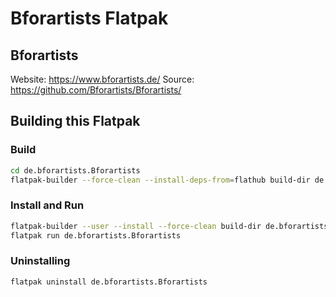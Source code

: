# Bforartists Flatpak

## Bforartists
Website: https://www.bforartists.de/
Source: https://github.com/Bforartists/Bforartists/

## Building this Flatpak

### Build
```bash
cd de.bforartists.Bforartists
flatpak-builder --force-clean --install-deps-from=flathub build-dir de.bforartists.Bforartists.json
```

### Install and Run
```bash
flatpak-builder --user --install --force-clean build-dir de.bforartists.Bforartists.json
flatpak run de.bforartists.Bforartists
```

### Uninstalling
```bash
flatpak uninstall de.bforartists.Bforartists
```
